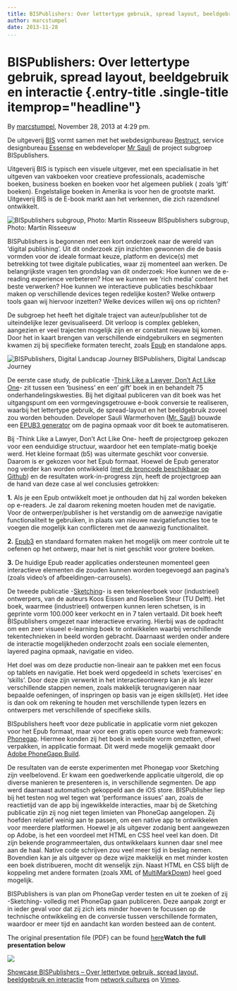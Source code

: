 ```yaml
---
title: BISPublishers: Over lettertype gebruik, spread layout, beeldgebruik en interactie
author: marcstumpel
date: 2013-11-28
...
```


# BISPublishers: Over lettertype gebruik, spread layout, beeldgebruik en interactie {.entry-title .single-title itemprop="headline"}

By [marcstumpel](http://networkcultures.org/digitalpublishing/author/marcstumpel/ "Posts by marcstumpel"),
November 28, 2013 at 4:29 pm.

De uitgeverij [BIS](http://www.bispublishers.nl/) vormt samen met het
webdesignbureau [Restruct](http://restruct.nl/), service designbureau
[Essense](http://essense.eu/) en webdeveloper [Mr
Sauli](http://mrsauli.nl/) de project subgroep BISpublishers.

Uitgeverij BIS is typisch een visuele uitgever, met een specialisatie in
het uitgeven van vakboeken voor creatieve professionals, academische
boeken, business boeken en boeken voor het algemeen publiek ( zoals
‘gift’ boeken). Engelstalige boeken in Amerika is voor hen de grootste
markt. Uitgeverij BIS is de E-book markt aan het verkennen, die zich
razendsnel ontwikkelt.



![BISpublishers subgroup, Photo: Martin
Risseeuw](imgs/11098483866_c6afec5f60_z.jpg)
BISpublishers subgroup, Photo: Martin Risseeuw



BISPublishers is begonnen met een kort onderzoek naar de wereld van
‘digital publishing’. Uit dit onderzoek zijn inzichten gewonnen die de
basis vormden voor de ideale formaat keuze, platform en device(s) met
betrekking tot twee digitale publicaties, waar zij momenteel aan werken.
De belangrijkste vragen ten grondslag van dit onderzoek: Hoe kunnen we
de e-reading experience verbeteren? Hoe we kunnen we ‘rich media’
content het beste verwerken? Hoe kunnen we interactieve publicaties
beschikbaar maken op verschillende devices tegen redelijke kosten? Welke
ontwerp tools gaan wij hiervoor inzetten? Welke devices willen wij ons
op richten?



De subgroep het heeft het digitale traject van auteur/publisher tot de
uiteindelijke lezer gevisualiseerd. Dit verloop is complex gebleken,
aangezien er veel trajecten mogelijk zijn en er constant nieuwe bij
komen. Door het in kaart brengen van verschillende eindgebruikers en
segmenten kwamen zij bij specifieke formaten terecht, zoals
[Epub](http://en.wikipedia.org/wiki/EPUB) en standalone apps.



![BISPublishers, Digital Landscap Journey](imgs/digitalpublishing.jpg)
BISPublishers, Digital Landscap Journey



De eerste case study, de publicatie -[Think Like a Lawyer, Don’t Act
Like One](http://thinklikealawyer.info/)- zit tussen een ‘business’ en
een’ gift’ boek in en behandelt 75 onderhandelingskwesties. Bij het
digitaal publiceren van dit boek was het uitgangspunt om een
vormgevingsgetrouwe e-book conversie te realiseren, waarbij het
lettertype gebruik, de spread-layout en het beeldgebruik zoveel zou
worden behouden. Developer Sauli Warmerhoven ([Mr.
Sauli](http://mrsauli.nl/)) bouwde een [EPUB3
generator](https://github.com/DigitalPublishingToolkit/epub_generator)
om de pagina opmaak voor dit boek te automatiseren.

Bij -Think Like a Lawyer, Don’t Act Like One- heeft de projectgroep
gekozen voor een eenduidige structuur, waardoor het een template-matig
boekje werd. Het kleine formaat (b5) was uitermate geschikt voor
conversie. Daarom is er gekozen voor het Epub formaat. Hoewel de Epub
generator nog verder kan worden ontwikkeld ([met de broncode beschikbaar
op Github](https://github.com/DigitalPublishingToolkit/epub_generator))
en de resultaten work-in-progress zijn, heeft de projectgroep aan de
hand van deze case al wel conclusies getrokken:

**1.** Als je een Epub ontwikkelt moet je onthouden dat hij zal worden
bekeken op e-readers. Je zal daarom rekening moeten houden met de
navigatie. Voor de ontwerper/publisher is het verstandig om de aanwezige
navigatie functionaliteit te gebruiken, in plaats van nieuwe
navigatiefuncties toe te voegen die mogelijk kan conflicteren met de
aanwezig functionaliteit.

**2.**
[Epub3](http://en.wikipedia.org/wiki/EPUB#Version_3.0_.28current_version.29)
en standaard formaten maken het mogelijk om meer controle uit te oefenen
op het ontwerp, maar het is niet geschikt voor grotere boeken.

**3.** De huidige Epub reader applicaties ondersteunen momenteel geen
interactieve elementen die zouden kunnen worden toegevoegd aan pagina’s
(zoals video’s of afbeeldingen-carrousels).

De tweede
publicatie -[Sketching](http://www.sketching.nl/bookDrawing.html)- is
een tekenleerboek voor (industrieel) ontwerpers, van de auteurs Koos
Eissen and Roselien Steur (TU Delft). Het boek, waarmee (industrieel)
ontwerpen kunnen leren schetsen, is in geprinte vorm 100.000 keer
verkocht en in 7 talen vertaald. Dit boek heeft BISpublishers omgezet
naar interactieve ervaring. Hierbij was de opdracht om een zeer visueel
e-learning boek te ontwikkelen waarbij verschillende tekentechnieken in
beeld worden gebracht. Daarnaast werden onder andere de interactie
mogelijkheden onderzocht zoals een sociale elementen, layered pagina
opmaak, navigatie en video.

Het doel was om deze productie non-lineair aan te pakken met een focus
op tablets en navigatie. Het boek werd opgedeeld in schets ‘exercises’
en ‘skills’. Door deze zijn verwerkt in het interactieontwerp kan je als
lezer verschillende stappen nemen, zoals makkelijk terugnavigeren naar
bepaalde oefeningen, of inspringen op basis van je eigen skills(et). Het
idee is dan ook om rekening te houden met verschillende typen lezers en
ontwerpers met verschillende of specifieke skills.

BISpublishers heeft voor deze publicatie in applicatie vorm niet gekozen
voor het Epub formaat, maar voor een gratis open source web framework:
[Phonegap](http://phonegap.com/). Hiermee konden zij het boek in website
vorm omzetten, ofwel verpakken, in applicatie formaat. Dit werd mede
mogelijk gemaakt door [Adobe PhoneGapp
Build](https://build.phonegap.com/).

De resultaten van de eerste experimenten met Phonegap voor Sketching
zijn veelbelovend. Er kwam een goedwerkende applicatie uitgerold, die op
diverse manieren te presenteren is, in verschillende segmenten. De app
werd daarnaast automatisch gekoppeld aan de iOS store. BISPublisher liep
bij het testen nog wel tegen wat ‘performance issues’ aan, zoals de
reactietijd van de app bij ingewikkelde interacties, maar bij de
Sketching publicatie zijn zij nog niet tegen limieten van PhoneGap
aangelopen. Zij hoefden relatief weinig aan te passen, om een native app
te ontwikkelen voor meerdere platformen. Hoewel je als uitgever zodanig
bent aangewezen op Adobe, is het een voordeel met HTML en CSS heel veel
kan doen. Dit zijn bekende programmeertalen, dus ontwikkelaars kunnen
daar snel mee aan de haal. Native code schrijven zou veel meer tijd in
beslag nemen. Bovendien kan je als uitgever op deze wijze makkelijk en
met minder kosten een boek distribueren, mocht dit wenselijk zijn. Naast
HTML en CSS blijft de koppeling met andere formaten (zoals XML of
[MultiMarkDown](http://fletcherpenney.net/multimarkdown/)) heel goed
mogelijk.

BISPublishers is van plan om PhoneGap verder testen en uit te zoeken of
zij -Sketching- volledig met PhoneGap gaan publiceren. Deze aanpak zorgt
er in ieder geval voor dat zij zich iets minder hoeven te focussen op de
technische ontwikkeling en de conversie tussen verschillende formaten,
waardoor er meer tijd en aandacht kan worden besteed aan de content.

The original presentation file (PDF) can be found
[here](http://networkcultures.org/digitalpublishing/wp-content/uploads/sites/26/2013/11/04_BIS-Publisherssmallpdf.com_.pdf)**Watch
the full presentation below**

[![](imgs/456897264_640.jpg)](http://vimeo.com/80883773)

[Showcase BISPublishers – Over lettertype gebruik, spread layout,
beeldgebruik en interactie](http://vimeo.com/80883773) from [network
cultures](http://vimeo.com/networkcultures) on
[Vimeo](https://vimeo.com).
